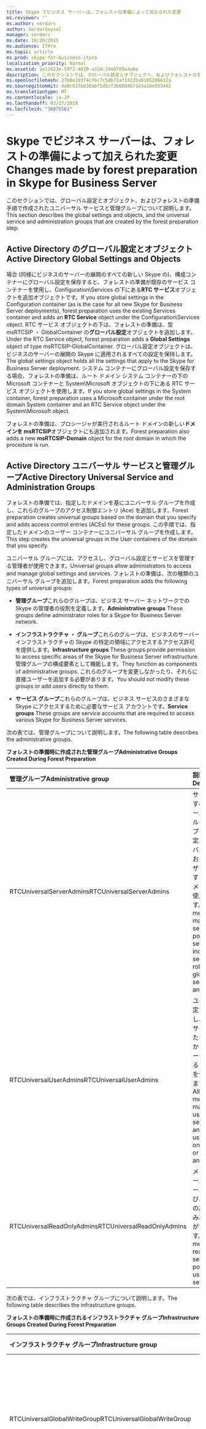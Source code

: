 ```yaml
---
title: Skype でビジネス サーバーは、フォレストの準備によって加えられた変更
ms.reviewer: ''
ms.author: serdars
author: SerdarSoysal
manager: serdars
ms.date: 10/20/2015
ms.audience: ITPro
ms.topic: article
ms.prod: skype-for-business-itpro
localization_priority: Normal
ms.assetid: 2e12613e-59f2-4810-a32d-24a9789a4a6e
description: このセクションでは、グローバル設定とオブジェクト、およびフォレストの準備手順で作成されたユニバーサル サービスと管理グループについて説明します。
ms.openlocfilehash: 27b8e183f4c76c7c5db71af1422ba9185206632a
ms.sourcegitcommit: da8c037bb30abf5d5cf3b60d4b71e3a10e553402
ms.translationtype: MT
ms.contentlocale: ja-JP
ms.lasthandoff: 03/27/2019
ms.locfileid: "30875561"
---
```

# <a name="changes-made-by-forest-preparation-in-skype-for-business-server"></a><span data-ttu-id="5db7d-103">Skype でビジネス サーバーは、フォレストの準備によって加えられた変更</span><span class="sxs-lookup"><span data-stu-id="5db7d-103">Changes made by forest preparation in Skype for Business Server</span></span>

<span data-ttu-id="5db7d-104">このセクションでは、グローバル設定とオブジェクト、およびフォレストの準備手順で作成されたユニバーサル サービスと管理グループについて説明します。</span><span class="sxs-lookup"><span data-stu-id="5db7d-104">This section describes the global settings and objects, and the universal service and administration groups that are created by the forest preparation step.</span></span>

## <a name="active-directory-global-settings-and-objects"></a><span data-ttu-id="5db7d-105">Active Directory のグローバル設定とオブジェクト</span><span class="sxs-lookup"><span data-stu-id="5db7d-105">Active Directory Global Settings and Objects</span></span>

<span data-ttu-id="5db7d-106">場合 (同様にビジネスのサーバーの展開のすべての新しい Skype の)、構成コンテナーにグローバル設定を保存すると、フォレストの準備が既存のサービス コンテナーを使用し、Configuration\Services の下にある**RTC サービス**オブジェクトを追加オブジェクトです。</span><span class="sxs-lookup"><span data-stu-id="5db7d-106">If you store global settings in the Configuration container (as is the case for all new Skype for Business Server deployments), forest preparation uses the existing Services container and adds an **RTC Service** object under the Configuration\Services object.</span></span> <span data-ttu-id="5db7d-107">RTC サービス オブジェクトの下は、フォレストの準備は、型 msRTCSIP ・ GlobalContainer の**グローバル設定**オブジェクトを追加します。</span><span class="sxs-lookup"><span data-stu-id="5db7d-107">Under the RTC Service object, forest preparation adds a **Global Settings** object of type msRTCSIP-GlobalContainer.</span></span> <span data-ttu-id="5db7d-108">グローバル設定オブジェクトは、ビジネスのサーバーの展開の Skype に適用されるすべての設定を保持します。</span><span class="sxs-lookup"><span data-stu-id="5db7d-108">The global settings object holds all the settings that apply to the Skype for Business Server deployment.</span></span> <span data-ttu-id="5db7d-109">システム コンテナーにグローバル設定を保存する場合、フォレストの準備は、ルート ドメイン システム コンテナーの下の Microsoft コンテナーと System\Microsoft オブジェクトの下にある RTC サービス オブジェクトを使用します。</span><span class="sxs-lookup"><span data-stu-id="5db7d-109">If you store global settings in the System container, forest preparation uses a Microsoft container under the root domain System container and an RTC Service object under the System\Microsoft object.</span></span>

<span data-ttu-id="5db7d-110">フォレストの準備は、プロシージャが実行されるルート ドメインの新しい**ドメインを msRTCSIP**オブジェクトにも追加されます。</span><span class="sxs-lookup"><span data-stu-id="5db7d-110">Forest preparation also adds a new **msRTCSIP-Domain** object for the root domain in which the procedure is run.</span></span>

## <a name="active-directory-universal-service-and-administration-groups"></a><span data-ttu-id="5db7d-111">Active Directory ユニバーサル サービスと管理グループ</span><span class="sxs-lookup"><span data-stu-id="5db7d-111">Active Directory Universal Service and Administration Groups</span></span>

<span data-ttu-id="5db7d-112">フォレストの準備では、指定したドメインを基にユニバーサル グループを作成し、これらのグループのアクセス制御エントリ (Ace) を追加します。</span><span class="sxs-lookup"><span data-stu-id="5db7d-112">Forest preparation creates universal groups based on the domain that you specify and adds access control entries (ACEs) for these groups.</span></span> <span data-ttu-id="5db7d-113">この手順では、指定したドメインのユーザー コンテナーにユニバーサル グループを作成します。</span><span class="sxs-lookup"><span data-stu-id="5db7d-113">This step creates the universal groups in the User containers of the domain that you specify.</span></span>

<span data-ttu-id="5db7d-114">ユニバーサル グループには、アクセスし、グローバル設定とサービスを管理する管理者が使用できます。</span><span class="sxs-lookup"><span data-stu-id="5db7d-114">Universal groups allow administrators to access and manage global settings and services.</span></span> <span data-ttu-id="5db7d-115">フォレストの準備は、次の種類のユニバーサル グループを追加します。</span><span class="sxs-lookup"><span data-stu-id="5db7d-115">Forest preparation adds the following types of universal groups:</span></span>

- <span data-ttu-id="5db7d-116">**管理グループ**これらのグループは、ビジネス サーバー ネットワークでの Skype の管理者の役割を定義します。</span><span class="sxs-lookup"><span data-stu-id="5db7d-116">**Administrative groups** These groups define administrator roles for a Skype for Business Server network.</span></span>

- <span data-ttu-id="5db7d-117">**インフラストラクチャ ・ グループ**これらのグループは、ビジネスのサーバー インフラストラクチャの Skype の特定の領域にアクセスするアクセス許可を提供します。</span><span class="sxs-lookup"><span data-stu-id="5db7d-117">**Infrastructure groups** These groups provide permission to access specific areas of the Skype for Business Server infrastructure.</span></span> <span data-ttu-id="5db7d-118">管理グループの構成要素として機能します。</span><span class="sxs-lookup"><span data-stu-id="5db7d-118">They function as components of administrative groups.</span></span> <span data-ttu-id="5db7d-119">これらのグループを変更しなかったり、それらに直接ユーザーを追加する必要があります。</span><span class="sxs-lookup"><span data-stu-id="5db7d-119">You should not modify these groups or add users directly to them.</span></span>

- <span data-ttu-id="5db7d-120">**サービス グループ**これらのグループは、ビジネス サービスのさまざまな Skype にアクセスするために必要なサービス アカウントです。</span><span class="sxs-lookup"><span data-stu-id="5db7d-120">**Service groups** These groups are service accounts that are required to access various Skype for Business Server services.</span></span>

<span data-ttu-id="5db7d-121">次の表では、管理グループについて説明します。</span><span class="sxs-lookup"><span data-stu-id="5db7d-121">The following table describes the administrative groups.</span></span>

<span data-ttu-id="5db7d-122">**フォレストの準備時に作成された管理グループ**</span><span class="sxs-lookup"><span data-stu-id="5db7d-122">**Administrative Groups Created During Forest Preparation**</span></span>

|<span data-ttu-id="5db7d-123">**管理グループ**</span><span class="sxs-lookup"><span data-stu-id="5db7d-123">**Administrative group**</span></span>|<span data-ttu-id="5db7d-124">**説明**</span><span class="sxs-lookup"><span data-stu-id="5db7d-124">**Description**</span></span>|
|:-----|:-----|
|<span data-ttu-id="5db7d-125">RTCUniversalServerAdmins</span><span class="sxs-lookup"><span data-stu-id="5db7d-125">RTCUniversalServerAdmins</span></span>  <br/> |<span data-ttu-id="5db7d-126">サーバーとすべてのサーバー ロールを含む、プールの設定、グローバル設定、およびユーザーを管理するためにメンバーを使用できます。</span><span class="sxs-lookup"><span data-stu-id="5db7d-126">Allows members to manage server and pool settings, including all server roles, global settings, and users.</span></span>  <br/> |
|<span data-ttu-id="5db7d-127">RTCUniversalUserAdmins</span><span class="sxs-lookup"><span data-stu-id="5db7d-127">RTCUniversalUserAdmins</span></span>  <br/> |<span data-ttu-id="5db7d-128">ユーザー設定を管理し、1 つのサーバーまたはプールからユーザーを移動するメンバーを使用できます。</span><span class="sxs-lookup"><span data-stu-id="5db7d-128">Allows members to manage user settings and move users from one server or pool to another.</span></span>  <br/> |
|<span data-ttu-id="5db7d-129">RTCUniversalReadOnlyAdmins</span><span class="sxs-lookup"><span data-stu-id="5db7d-129">RTCUniversalReadOnlyAdmins</span></span>  <br/> |<span data-ttu-id="5db7d-130">メンバー サーバー、プール、およびユーザーの設定を読み取ることができます。</span><span class="sxs-lookup"><span data-stu-id="5db7d-130">Allows members to read server, pool, and user settings.</span></span>  <br/> |

<span data-ttu-id="5db7d-131">次の表では、インフラストラクチャ グループについて説明します。</span><span class="sxs-lookup"><span data-stu-id="5db7d-131">The following table describes the infrastructure groups.</span></span>

<span data-ttu-id="5db7d-132">**フォレストの準備時に作成されるインフラストラクチャ グループ**</span><span class="sxs-lookup"><span data-stu-id="5db7d-132">**Infrastructure Groups Created During Forest Preparation**</span></span>

|<span data-ttu-id="5db7d-133">**インフラストラクチャ グループ**</span><span class="sxs-lookup"><span data-stu-id="5db7d-133">**Infrastructure group**</span></span>|<span data-ttu-id="5db7d-134">**説明**</span><span class="sxs-lookup"><span data-stu-id="5db7d-134">**Description**</span></span>|
|:-----|:-----|
|<span data-ttu-id="5db7d-135">RTCUniversalGlobalWriteGroup</span><span class="sxs-lookup"><span data-stu-id="5db7d-135">RTCUniversalGlobalWriteGroup</span></span>  <br/> |<span data-ttu-id="5db7d-136">Skype のビジネスのサーバーのグローバル設定オブジェクトに対する書き込みアクセス権を付与します。</span><span class="sxs-lookup"><span data-stu-id="5db7d-136">Grants write access to global setting objects for Skype for Business Server.</span></span>  <br/> |
|<span data-ttu-id="5db7d-137">RTCUniversalGlobalReadOnlyGroup</span><span class="sxs-lookup"><span data-stu-id="5db7d-137">RTCUniversalGlobalReadOnlyGroup</span></span>  <br/> |<span data-ttu-id="5db7d-138">Skype のビジネスのサーバーのグローバル設定オブジェクトへの読み取り専用アクセスを付与します。</span><span class="sxs-lookup"><span data-stu-id="5db7d-138">Grants read-only access to global setting objects for Skype for Business Server.</span></span>  <br/> |
|<span data-ttu-id="5db7d-139">RTCUniversalUserReadOnlyGroup</span><span class="sxs-lookup"><span data-stu-id="5db7d-139">RTCUniversalUserReadOnlyGroup</span></span>  <br/> |<span data-ttu-id="5db7d-140">Skype をビジネスのサーバーのユーザー設定の読み取り専用アクセスを付与します。</span><span class="sxs-lookup"><span data-stu-id="5db7d-140">Grants read-only access to Skype for Business Server user settings.</span></span>  <br/> |
|<span data-ttu-id="5db7d-141">RTCUniversalServerReadOnlyGroup</span><span class="sxs-lookup"><span data-stu-id="5db7d-141">RTCUniversalServerReadOnlyGroup</span></span>  <br/> |<span data-ttu-id="5db7d-142">Skype をビジネスのサーバー設定の読み取り専用アクセスを付与します。</span><span class="sxs-lookup"><span data-stu-id="5db7d-142">Grants read-only access to Skype for Business Server settings.</span></span> <span data-ttu-id="5db7d-143">このグループには、プール レベルの設定、個々 のサーバーに固有の設定にのみへのアクセス権がありません。</span><span class="sxs-lookup"><span data-stu-id="5db7d-143">This group does not have access to pool level settings, only to settings specific to an individual server.</span></span>  <br/> |
|<span data-ttu-id="5db7d-144">RTCUniversalSBATechnicians</span><span class="sxs-lookup"><span data-stu-id="5db7d-144">RTCUniversalSBATechnicians</span></span>  <br/> |<span data-ttu-id="5db7d-145">Skype をビジネスのサーバー構成の読み取り専用アクセスを付与し、インストール時に、リカバリ性に優れたブランチ アプライアンスのローカル管理者グループに配置されます。</span><span class="sxs-lookup"><span data-stu-id="5db7d-145">Grants read-only access to Skype for Business Server configuration and are placed in the Local Administrators group of the survivable branch appliances during installation.</span></span>  <br/> |

<span data-ttu-id="5db7d-146">次の表では、サービス グループについて説明します。</span><span class="sxs-lookup"><span data-stu-id="5db7d-146">The following table describes the service groups.</span></span>

<span data-ttu-id="5db7d-147">**フォレストの準備時に作成されるサービス グループ**</span><span class="sxs-lookup"><span data-stu-id="5db7d-147">**Service Groups Created During Forest Preparation**</span></span>

|<span data-ttu-id="5db7d-148">**サービス グループ**</span><span class="sxs-lookup"><span data-stu-id="5db7d-148">**Service group**</span></span>|<span data-ttu-id="5db7d-149">**説明**</span><span class="sxs-lookup"><span data-stu-id="5db7d-149">**Description**</span></span>|
|:-----|:-----|
|<span data-ttu-id="5db7d-150">RTCHSUniversalServices</span><span class="sxs-lookup"><span data-stu-id="5db7d-150">RTCHSUniversalServices</span></span>  <br/> |<span data-ttu-id="5db7d-151">フロント エンド サーバーと Standard Edition サーバーの実行に使用されるサービス アカウントが含まれています。</span><span class="sxs-lookup"><span data-stu-id="5db7d-151">Includes service accounts used to run Front End Server and Standard Edition servers.</span></span> <span data-ttu-id="5db7d-152">このグループでは、ビジネスのサーバーのグローバル設定および Active Directory ユーザー オブジェクトの Skype にサーバーの読み取り/書き込みアクセスを許可します。</span><span class="sxs-lookup"><span data-stu-id="5db7d-152">This group allows servers read/write access to Skype for Business Server global settings and Active Directory user objects.</span></span>  <br/> |
|<span data-ttu-id="5db7d-153">RTCComponentUniversalServices</span><span class="sxs-lookup"><span data-stu-id="5db7d-153">RTCComponentUniversalServices</span></span>  <br/> |<span data-ttu-id="5db7d-154">A を実行するために使用するサービス アカウントが含まれています/V 会議サーバー、Web サービス、仲介サーバー、アーカイブ サーバー、およびサーバーを監視します。</span><span class="sxs-lookup"><span data-stu-id="5db7d-154">Includes service accounts used to run A/V Conferencing Servers, Web Services, Mediation Server, Archiving Server, and Monitoring Server.</span></span>  <br/> |
|<span data-ttu-id="5db7d-155">RTCProxyUniversalServices</span><span class="sxs-lookup"><span data-stu-id="5db7d-155">RTCProxyUniversalServices</span></span>  <br/> |<span data-ttu-id="5db7d-156">Skype をビジネス サーバーのエッジ サーバーの実行に使用されるサービス アカウントが含まれています。</span><span class="sxs-lookup"><span data-stu-id="5db7d-156">Includes service accounts used to run Skype for Business Server Edge Servers.</span></span>  <br/> |
|<span data-ttu-id="5db7d-157">RTCUniversalConfigReplicator</span><span class="sxs-lookup"><span data-stu-id="5db7d-157">RTCUniversalConfigReplicator</span></span>  <br/> |<span data-ttu-id="5db7d-158">ビジネス サーバーの中央管理ストアのレプリケーションの Skype にはサポートしているサーバーが含まれます。</span><span class="sxs-lookup"><span data-stu-id="5db7d-158">Includes servers that can participate in Skype for Business Server Central Management store replication.</span></span>  <br/> |
|<span data-ttu-id="5db7d-159">RTCSBAUniversalServices</span><span class="sxs-lookup"><span data-stu-id="5db7d-159">RTCSBAUniversalServices</span></span>  <br/> |<span data-ttu-id="5db7d-160">Skype をビジネスのサーバー設定の場合は、読み取り専用アクセスを付与しますが、リカバリ性に優れたブランチ サーバーとブランチのリカバリ性に優れた機器の配置のインストールの構成では。</span><span class="sxs-lookup"><span data-stu-id="5db7d-160">Grants read-only access to Skype for Business Server settings, but allows for configuration for the installation of a survivable branch server and survivable branch appliance deployment.</span></span>  <br/> |

<span data-ttu-id="5db7d-161">フォレストの準備をしは、次のように、適切なインフラストラクチャ グループにサービスと管理グループを追加します。</span><span class="sxs-lookup"><span data-stu-id="5db7d-161">Forest preparation then adds service and administration groups to the appropriate infrastructure groups, as follows:</span></span>

- <span data-ttu-id="5db7d-162">RTCUniversalServerAdmins は、RTCUniversalGlobalReadOnlyGroup、RTCUniversalGlobalWriteGroup、RTCUniversalServerReadOnlyGroup、および RTCUniversalUserReadOnlyGroup に追加されます。</span><span class="sxs-lookup"><span data-stu-id="5db7d-162">RTCUniversalServerAdmins is added to RTCUniversalGlobalReadOnlyGroup, RTCUniversalGlobalWriteGroup, RTCUniversalServerReadOnlyGroup, and RTCUniversalUserReadOnlyGroup.</span></span>

- <span data-ttu-id="5db7d-163">RTCUniversalUserAdmins は、RTCUniversalGlobalReadOnlyGroup、RTCUniversalServerReadOnlyGroup、および RTCUniversalUserReadOnlyGroup のメンバーとして追加されます。</span><span class="sxs-lookup"><span data-stu-id="5db7d-163">RTCUniversalUserAdmins is added as a member of RTCUniversalGlobalReadOnlyGroup, RTCUniversalServerReadOnlyGroup, and RTCUniversalUserReadOnlyGroup.</span></span>

- <span data-ttu-id="5db7d-164">RTCHSUniversalServices、RTCComponentUniversalServices および RTCUniversalReadOnlyAdmins は、RTCUniversalGlobalReadOnlyGroup、RTCUniversalServerReadOnlyGroup、RTCUniversalUserReadOnlyGroup のメンバーとして追加されます。</span><span class="sxs-lookup"><span data-stu-id="5db7d-164">RTCHSUniversalServices, RTCComponentUniversalServices and RTCUniversalReadOnlyAdmins are added as members of RTCUniversalGlobalReadOnlyGroup, RTCUniversalServerReadOnlyGroup, and RTCUniversalUserReadOnlyGroup.</span></span>

<span data-ttu-id="5db7d-165">フォレストの準備には、次の役割に基づくアクセス制御 (RBAC) グループも作成されます。</span><span class="sxs-lookup"><span data-stu-id="5db7d-165">Forest preparation also creates the following role-based access control (RBAC) groups:</span></span>

- <span data-ttu-id="5db7d-166">CSAdministrator</span><span class="sxs-lookup"><span data-stu-id="5db7d-166">CSAdministrator</span></span>

- <span data-ttu-id="5db7d-167">CSArchivingAdministrator</span><span class="sxs-lookup"><span data-stu-id="5db7d-167">CSArchivingAdministrator</span></span>

- <span data-ttu-id="5db7d-168">CSHelpDesk</span><span class="sxs-lookup"><span data-stu-id="5db7d-168">CSHelpDesk</span></span>

- <span data-ttu-id="5db7d-169">CSLocationAdministrator</span><span class="sxs-lookup"><span data-stu-id="5db7d-169">CSLocationAdministrator</span></span>

- <span data-ttu-id="5db7d-170">CSResponseGroupAdministrator</span><span class="sxs-lookup"><span data-stu-id="5db7d-170">CSResponseGroupAdministrator</span></span>

- <span data-ttu-id="5db7d-171">CSServerAdministrator</span><span class="sxs-lookup"><span data-stu-id="5db7d-171">CSServerAdministrator</span></span>

- <span data-ttu-id="5db7d-172">CSUserAdministrator</span><span class="sxs-lookup"><span data-stu-id="5db7d-172">CSUserAdministrator</span></span>

- <span data-ttu-id="5db7d-173">CSViewOnlyAdministrator</span><span class="sxs-lookup"><span data-stu-id="5db7d-173">CSViewOnlyAdministrator</span></span>

- <span data-ttu-id="5db7d-174">CSVoiceAdministrator</span><span class="sxs-lookup"><span data-stu-id="5db7d-174">CSVoiceAdministrator</span></span>

- <span data-ttu-id="5db7d-175">CsPersistentChatAdministator</span><span class="sxs-lookup"><span data-stu-id="5db7d-175">CsPersistentChatAdministator</span></span>

- <span data-ttu-id="5db7d-176">CsResponseGroupManager</span><span class="sxs-lookup"><span data-stu-id="5db7d-176">CsResponseGroupManager</span></span>

<span data-ttu-id="5db7d-177">RBAC の役割と、それぞれのタスクについての詳細は、計画のドキュメントで[の役割ベースのアクセス制御](https://technet.microsoft.com/library/41204ba3-ce5b-41a8-a6c3-b444468fa328.aspx)を参照してください。</span><span class="sxs-lookup"><span data-stu-id="5db7d-177">For details about RBAC roles and the tasks allowed for each, see [Role-Based Access Control](https://technet.microsoft.com/library/41204ba3-ce5b-41a8-a6c3-b444468fa328.aspx) in the Planning documentation.</span></span>

<span data-ttu-id="5db7d-178">フォレストの準備では、プライベートとパブリックの両方の Ace を作成します。</span><span class="sxs-lookup"><span data-stu-id="5db7d-178">Forest preparation creates both private and public ACEs.</span></span> <span data-ttu-id="5db7d-179">Skype によってビジネスのサーバーが使用するグローバル設定コンテナーに秘密の Ace が作成されます。</span><span class="sxs-lookup"><span data-stu-id="5db7d-179">It creates private ACEs on the global settings container used by Skype for Business Server.</span></span> <span data-ttu-id="5db7d-180">このコンテナーでは、ビジネスのサーバーの Skype によってのみ使用され、構成コンテナーまたはグローバル設定を保存する場所によって、ルート ドメインのシステム コンテナーであります。</span><span class="sxs-lookup"><span data-stu-id="5db7d-180">This container is used only by Skype for Business Server and is located either in the Configuration container or the System container in the root domain, depending on where you store global settings.</span></span> <span data-ttu-id="5db7d-181">フォレストの準備によって作成されたパブリック Ace は、次の表に表示されます。</span><span class="sxs-lookup"><span data-stu-id="5db7d-181">The public ACEs created by forest preparation are listed in the following table.</span></span>

<span data-ttu-id="5db7d-182">**フォレストの準備によって作成するパブリック Ace**</span><span class="sxs-lookup"><span data-stu-id="5db7d-182">**Public ACEs created by Forest Preparation**</span></span>


| <span data-ttu-id="5db7d-183">**ACE**</span><span class="sxs-lookup"><span data-stu-id="5db7d-183">**ACE**</span></span>                                                                 | <span data-ttu-id="5db7d-184">**RTCUniversalGlobalReadOnlyGroup**</span><span class="sxs-lookup"><span data-stu-id="5db7d-184">**RTCUniversalGlobalReadOnlyGroup**</span></span> |
|:------------------------------------------------------------------------|:------------------------------------|
| <span data-ttu-id="5db7d-185">ルート ドメイン システム コンテナーが (継承なし) を読む**\\**\*</span><span class="sxs-lookup"><span data-stu-id="5db7d-185">Read root domain System Container (not inherited) **\\**\*</span></span> <br/>        | <span data-ttu-id="5db7d-186">X</span><span class="sxs-lookup"><span data-stu-id="5db7d-186">X</span></span>  <br/>                            |
| <span data-ttu-id="5db7d-187">構成の読み込みの DisplaySpecifiers のコンテナー (継承なし)</span><span class="sxs-lookup"><span data-stu-id="5db7d-187">Read Configuration's DisplaySpecifiers container (not inherited)</span></span>  <br/> | <span data-ttu-id="5db7d-188">X</span><span class="sxs-lookup"><span data-stu-id="5db7d-188">X</span></span>  <br/>                            |

> [!NOTE]
> <span data-ttu-id="5db7d-189"><strong>\\</strong>\* 継承されない Ace では、これらのコンテナーの下にある子オブジェクトへのアクセス権は付与しません。</span><span class="sxs-lookup"><span data-stu-id="5db7d-189"><strong>\\</strong>\*ACEs that are not inherited do not grant access to child objects under these containers.</span></span> <span data-ttu-id="5db7d-190">継承された Ace では、これらのコンテナーの下にある子オブジェクトへのアクセスを許可します。</span><span class="sxs-lookup"><span data-stu-id="5db7d-190">ACEs that are inherited grant access to child objects under these containers.</span></span>

<span data-ttu-id="5db7d-191">構成名前付けコンテキストの下で、構成コンテナーには、フォレストの準備は、次のタスクを実行します。</span><span class="sxs-lookup"><span data-stu-id="5db7d-191">On the Configuration container, under the Configuration naming context, forest preparation performs the following tasks:</span></span>

- <span data-ttu-id="5db7d-192">**{AB255F23-2DBD-4bb6-891D-38754AC280EF}** **、RTC プロパティ**ページの adminContextMenu の下にエントリを追加し、ユーザー、連絡先、および Inetorgperson の指定子を表示する言語の adminPropertyPages の属性 (たとえば、CN =ユーザーの表示、CN = 409、CN = DisplaySpecifiers)。</span><span class="sxs-lookup"><span data-stu-id="5db7d-192">Adds an entry **{AB255F23-2DBD-4bb6-891D-38754AC280EF}** for the **RTC property** page under the adminContextMenu and adminPropertyPages attributes of the language display specifier for users, contacts, and InetOrgPersons (for example, CN=user-Display,CN=409,CN=DisplaySpecifiers).</span></span>

- <span data-ttu-id="5db7d-193">ユーザーおよび連絡先のクラスに適用される**権限の拡張**では、型**controlAccessRight**の**RTCPropertySet**オブジェクトを追加します。</span><span class="sxs-lookup"><span data-stu-id="5db7d-193">Adds an **RTCPropertySet** object of type **controlAccessRight** under **Extended-Rights** that applies to the User and Contact classes.</span></span>

- <span data-ttu-id="5db7d-194">[ユーザー、連絡先、OU、および DomainDNS クラスに適用される**権限の拡張**型**controlAccessRight**の**RTCUserSearchPropertySet**オブジェクトを追加します。</span><span class="sxs-lookup"><span data-stu-id="5db7d-194">Adds an **RTCUserSearchPropertySet** object of type **controlAccessRight** under **Extended-Rights** that applies to User, Contact, OU, and DomainDNS classes.</span></span>

- <span data-ttu-id="5db7d-195">各言語の組織単位 (OU) の表示指定子の**extraColumns**属性] の下の**msRTCSIP PrimaryUserAddress**を追加する (たとえば、CN = 組織単位の表示、CN = 409、CN = DisplaySpecifiers) の値をコピーし、既定の表示の**extraColumns**属性 (たとえば、CN = の既定の表示、CN = 409、CN = DisplaySpecifiers)。</span><span class="sxs-lookup"><span data-stu-id="5db7d-195">Adds **msRTCSIP-PrimaryUserAddress** under the **extraColumns** attribute of each language organizational unit (OU) display specifier (for example, CN=organizationalUnit-Display,CN=409,CN=DisplaySpecifiers) and copies the values of the **extraColumns** attribute of the default display (for example, CN=default-Display, CN=409,CN=DisplaySpecifiers).</span></span>

- <span data-ttu-id="5db7d-196">**MsRTCSIP PrimaryUserAddress**、 **msRTCSIP PrimaryHomeServer**、および**msRTCSIP UserEnabled**の各言語の**attributeDisplayNames**属性の下の属性をフィルター処理は、ユーザー、連絡先、指定子を表示を追加します。および InetOrgPerson オブジェクト (たとえば、英語で: CN = ユーザーの表示、CN = 409、CN = DisplaySpecifiers)。</span><span class="sxs-lookup"><span data-stu-id="5db7d-196">Adds **msRTCSIP-PrimaryUserAddress**, **msRTCSIP-PrimaryHomeServer**, and **msRTCSIP-UserEnabled** filtering attributes under the **attributeDisplayNames** attribute of each language display specifier for Users, Contacts, and InetOrgPerson objects (for example, in English: CN=user-Display,CN=409,CN=DisplaySpecifiers).</span></span>


